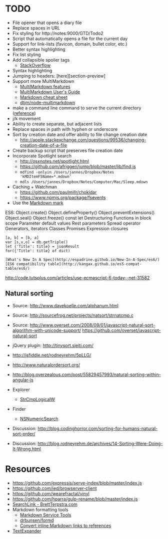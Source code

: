 # TODO

- File opener that opens a diary file
- Replace spaces in URL
- Fix styling for http://notes:9000/GTD/Todo2
- Script that automatically opens a file for the current day
- Support for link-lists (favicon, domain, bullet color, etc.)
- Better syntax highlighting
- Fix list styling
- Add collapsible spoiler tags
	- [StackOverflow](http://meta.stackexchange.com/questions/1191/add-markdown-support-for-hidden-until-you-click-text-aka-spoilers)
- Syntax highlighting
- Jumping to headers: [here][section-preview]
- Support more MultiMarkdown
	- [MultiMarkdown features](http://bywordapp.com/markdown/guide.html#section-mmd)
	- [MultiMarkdown User's Guide](https://github.com/fletcher/MultiMarkdown/blob/master/Documentation/MultiMarkdown%20User%27s%20Guide.md)
	- [Markdown cheat sheet](http://warpedvisions.org/projects/markdown-cheat-sheet.md)
	- [dtjm/node-multimarkdown](https://github.com/dtjm/node-multimarkdown)
- make a command line command to serve the current directory ([reference](https://github.com/visionmedia/serve/blob/master/bin/serve))
- j/k movement
- Ability to create separate, but adjacent lists
- Replace spaces in path with hyphen or underscore
- Sort by creation date and offer ability to file change creation date
	- <http://apple.stackexchange.com/questions/99536/changing-creation-date-of-a-file>
- Create backup script that preserves file creation date
- Incorporate Spotlight search
	- <http://osxnotes.net/spotlight.html>
	- <https://github.com/afriggeri/jump/blob/master/lib/find.js>
	- `mdfind -onlyin /Users/jannes/Dropbox/Notes 'kMDItemFSName=*.mdown'`
	- `mdls /Users/jannes/Dropbox/Notes/Computer/Mac/Sleep.mdown`
- Caching + Watchman
	- <https://github.com/paulmillr/chokidar>
	- <https://www.npmjs.org/package/fsevents>
- Use the [Markdown mark](https://github.com/dcurtis/markdown-mark/blob/master/README.md)

ES6:
	Object.create()
	Object.defineProperty()
	Object.preventExtensions()
	Object.seal()
	Object.freeze()
	const
	let
	Destructuring
	Functions in block scope
	Parameter default values
	Rest parameters
	Spread operator
	Generators, iterators
	Classes
	Promises
	Expression closures

	[a, b] = [b, a]
	var [s,v,o] = db.getTriple()
	let {'Title': title} = jsonResult
	for({'Title': title} of dict)

	[What's New In A Spec](http://espadrine.github.io/New-In-A-Spec/es6/)
	[ES6 compatibility table](http://kangax.github.io/es5-compat-table/es6/)
http://code.tutsplus.com/articles/use-ecmascript-6-today--net-31582

## Natural sorting

- Source: <http://www.davekoelle.com/alphanum.html>
- Source: <http://sourcefrog.net/projects/natsort/strnatcmp.c>
- Source: <http://www.overset.com/2008/09/01/javascript-natural-sort-algorithm-with-unicode-support/> <https://github.com/overset/javascript-natural-sort>
- jQuery plugin: <http://tinysort.sjeiti.com/>
- <http://jsfiddle.net/rodneyrehm/5pLLG/>

- <http://www.naturalordersort.org/>
- <http://blog.overzealous.com/post/55829457993/natural-sorting-within-angular-js>
- Explorer
	- [StrCmpLogicalW](http://msdn.microsoft.com/en-us/library/bb759947.aspx)
- Finder
	- [NSNumericSearch](https://developer.apple.com/library/ios/documentation/Cocoa/Conceptual/Strings/Articles/SearchingStrings.html)

- Discussion: <http://blog.codinghorror.com/sorting-for-humans-natural-sort-order/>
- Discussion: <http://blog.rodneyrehm.de/archives/14-Sorting-Were-Doing-It-Wrong.html>

# Resources

- <https://github.com/expressjs/serve-index/blob/master/index.js>
- <https://github.com/jed/browserver-client>
- <https://github.com/wearefractal/vinyl>
- <https://github.com/hparra/gulp-rename/blob/master/index.js>
- [SearchLink - BrettTerpstra.com](http://brettterpstra.com/projects/searchlink/)
- Markdown formatting tools
	- [Markdown Service Tools](http://brettterpstra.com/projects/markdown-service-tools/)
	- [drbunsen/formd](https://github.com/drbunsen/formd)
	- [Convert inline Markdown links to references](https://gist.github.com/ttscoff/1207337)
- [TextExpander](https://smilesoftware.com/TextExpander/index.html)